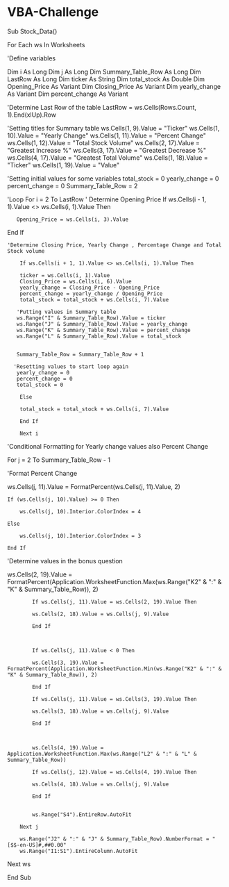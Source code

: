 # VBA-Challenge


Sub Stock_Data()

For Each ws In Worksheets

'Define variables

Dim i As Long
Dim j As Long
Dim Summary_Table_Row As Long
Dim LastRow As Long
Dim ticker As String
Dim total_stock As Double
Dim Opening_Price As Variant
Dim Closing_Price As Variant
Dim yearly_change As Variant
Dim percent_change As Variant


'Determine Last Row of the table
LastRow = ws.Cells(Rows.Count, 1).End(xlUp).Row

'Setting titles for Summary table
ws.Cells(1, 9).Value = "Ticker"
ws.Cells(1, 10).Value = "Yearly Change"
ws.Cells(1, 11).Value = "Percent Change"
ws.Cells(1, 12).Value = "Total Stock Volume"
ws.Cells(2, 17).Value = "Greatest Increase %"
ws.Cells(3, 17).Value = "Greatest Decrease %"
ws.Cells(4, 17).Value = "Greatest Total Volume"
ws.Cells(1, 18).Value = "Ticker"
ws.Cells(1, 19).Value = "Value"

'Setting initial values for some variables
total_stock = 0
yearly_change = 0
percent_change = 0
Summary_Table_Row = 2

'Loop
For i = 2 To LastRow
    ' Determine Opening Price
   If ws.Cells(i - 1, 1).Value <> ws.Cells(i, 1).Value Then

       Opening_Price = ws.Cells(i, 3).Value
   End If
    
    'Determine Closing Price, Yearly Change , Percentage Change and Total Stock volume
    
        If ws.Cells(i + 1, 1).Value <> ws.Cells(i, 1).Value Then
        
        ticker = ws.Cells(i, 1).Value
        Closing_Price = ws.Cells(i, 6).Value
        yearly_change = Closing_Price - Opening_Price
        percent_change = yearly_change / Opening_Price
        total_stock = total_stock + ws.Cells(i, 7).Value
        
       'Putting values in Summary table
       ws.Range("I" & Summary_Table_Row).Value = ticker
       ws.Range("J" & Summary_Table_Row).Value = yearly_change
       ws.Range("K" & Summary_Table_Row).Value = percent_change
       ws.Range("L" & Summary_Table_Row).Value = total_stock
                
                
       Summary_Table_Row = Summary_Table_Row + 1
                
      'Resetting values to start loop again
       yearly_change = 0
       percent_change = 0
       total_stock = 0
                
        Else
               
        total_stock = total_stock + ws.Cells(i, 7).Value
                
        End If
        
        Next i
'Conditional Formatting for Yearly change values also Percent Change

For j = 2 To Summary_Table_Row - 1

 'Format Percent Change
 
  ws.Cells(j, 11).Value = FormatPercent(ws.Cells(j, 11).Value, 2)
            
    If (ws.Cells(j, 10).Value) >= 0 Then
                    
        ws.Cells(j, 10).Interior.ColorIndex = 4
                            
    Else
                            
        ws.Cells(j, 10).Interior.ColorIndex = 3
                        
    End If

'Determine values in the bonus question


 ws.Cells(2, 19).Value = FormatPercent(Application.WorksheetFunction.Max(ws.Range("K2" & ":" & "K" & Summary_Table_Row)), 2)
                    
            If ws.Cells(j, 11).Value = ws.Cells(2, 19).Value Then
                    
            ws.Cells(2, 18).Value = ws.Cells(j, 9).Value
                    
            End If
            
            
            
            If ws.Cells(j, 11).Value < 0 Then
                            
            ws.Cells(3, 19).Value = FormatPercent(Application.WorksheetFunction.Min(ws.Range("K2" & ":" & "K" & Summary_Table_Row)), 2)
                           
            End If
                        
            If ws.Cells(j, 11).Value = ws.Cells(3, 19).Value Then
                        
            ws.Cells(3, 18).Value = ws.Cells(j, 9).Value
                        
            End If
            
            
            
            ws.Cells(4, 19).Value = Application.WorksheetFunction.Max(ws.Range("L2" & ":" & "L" & Summary_Table_Row))
                            
            If ws.Cells(j, 12).Value = ws.Cells(4, 19).Value Then
                            
            ws.Cells(4, 18).Value = ws.Cells(j, 9).Value
                            
            End If
            
                            
            ws.Range("S4").EntireRow.AutoFit
            
        Next j
        
        ws.Range("J2" & ":" & "J" & Summary_Table_Row).NumberFormat = "[$$-en-US]#,##0.00"
        ws.Range("I1:S1").EntireColumn.AutoFit

Next ws


End Sub


